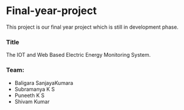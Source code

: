 # Final-year-project

This project is our final year project which is still in development phase.

### Title
The IOT and Web Based Electric Energy Monitoring System.

### Team:

* Baligara SanjayaKumara
* Subramanya K S
* Puneeth K S
* Shivam Kumar
